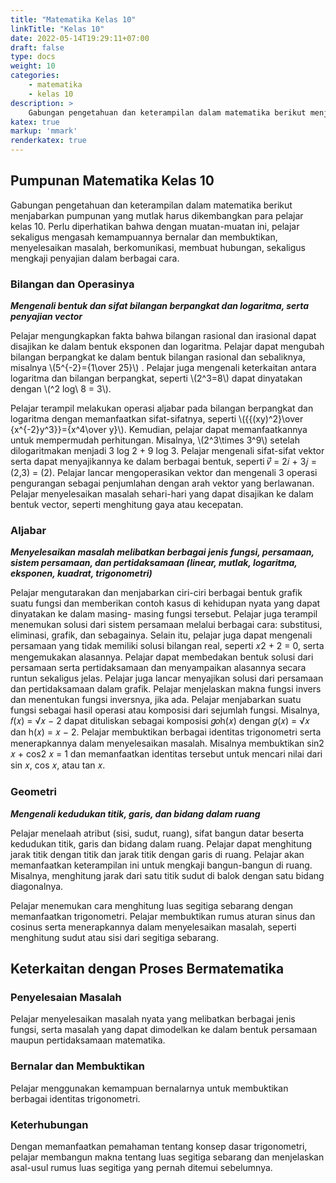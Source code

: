 ```yaml
---
title: "Matematika Kelas 10"
linkTitle: "Kelas 10"
date: 2022-05-14T19:29:11+07:00
draft: false
type: docs
weight: 10
categories:
    - matematika
    - kelas 10
description: >
    Gabungan pengetahuan dan keterampilan dalam matematika berikut menjabarkan pumpunan yang mutlak harus dikembangkan para pelajar kelas 10. Perlu diperhatikan bahwa dengan muatan-muatan ini, pelajar sekaligus mengasah kemampuannya bernalar dan membuktikan, menyelesaikan masalah, berkomunikasi, membuat hubungan, sekaligus mengkaji penyajian dalam berbagai cara.
katex: true
markup: 'mmark'
renderkatex: true
---
```

## Pumpunan Matematika Kelas 10

Gabungan pengetahuan dan keterampilan dalam matematika berikut menjabarkan pumpunan yang mutlak harus dikembangkan para pelajar kelas 10. Perlu diperhatikan bahwa dengan muatan-muatan ini, pelajar sekaligus mengasah kemampuannya bernalar dan membuktikan, menyelesaikan masalah, berkomunikasi, membuat hubungan, sekaligus mengkaji penyajian dalam berbagai cara.

### Bilangan dan Operasinya
***Mengenali bentuk dan sifat bilangan berpangkat dan logaritma, serta penyajian vector***

Pelajar mengungkapkan fakta bahwa bilangan rasional dan irasional dapat disajikan ke dalam bentuk eksponen dan logaritma. Pelajar dapat mengubah bilangan berpangkat ke
dalam bentuk bilangan rasional dan sebaliknya, misalnya \\(5^{-2}={1\over 25}\\) . Pelajar juga mengenali keterkaitan antara logaritma dan bilangan berpangkat, seperti \\(2^3=8\\) dapat dinyatakan dengan \\(^2 log\ 8 = 3\\).

Pelajar terampil melakukan operasi aljabar pada bilangan berpangkat dan logaritma dengan memanfaatkan sifat-sifatnya, seperti \\({{(xy)^2}\over {x^{-2}y^3}}={x^4\over y}\\). Kemudian, pelajar dapat memanfaatkannya untuk mempermudah perhitungan. Misalnya, \\(2^3\times 3^9\\) setelah dilogaritmakan menjadi 3 log 2 + 9 log 3.
Pelajar mengenali sifat-sifat vektor serta dapat menyajikannya ke dalam berbagai bentuk, seperti 𝑣⃗ = 2𝑖 + 3𝑗 = (2,3) = (2). Pelajar lancar mengoperasikan vektor dan mengenali 3 operasi pengurangan sebagai penjumlahan dengan arah vektor yang berlawanan. Pelajar menyelesaikan masalah sehari-hari yang dapat disajikan ke dalam bentuk vector, seperti menghitung gaya atau kecepatan.

### Aljabar
***Menyelesaikan masalah melibatkan berbagai jenis fungsi, persamaan, sistem persamaan, dan pertidaksamaan (linear, mutlak, logaritma, eksponen, kuadrat, trigonometri)***

Pelajar mengutarakan dan menjabarkan ciri-ciri berbagai bentuk grafik suatu fungsi dan memberikan contoh kasus di kehidupan nyata yang dapat dinyatakan ke dalam masing- masing fungsi tersebut. Pelajar juga terampil menemukan solusi dari sistem persamaan melalui berbagai cara: substitusi, eliminasi, grafik, dan sebagainya. Selain itu, pelajar juga dapat mengenali persamaan yang tidak memiliki solusi bilangan real, seperti 𝑥2 + 2 = 0, serta mengemukakan alasannya. Pelajar dapat membedakan bentuk solusi dari persamaan serta pertidaksamaan dan menyampaikan alasannya secara runtun sekaligus jelas. Pelajar juga lancar menyajikan solusi dari persamaan dan pertidaksamaan dalam grafik.
Pelajar menjelaskan makna fungsi invers dan menentukan fungsi inversnya, jika ada. Pelajar menjabarkan suatu fungsi sebagai hasil operasi atau komposisi dari sejumlah fungsi. Misalnya, 𝑓(𝑥) = √𝑥 − 2 dapat dituliskan sebagai komposisi 𝑔𝑜h(𝑥) dengan 𝑔(𝑥) = √𝑥 dan h(𝑥) = 𝑥 − 2.
Pelajar membuktikan berbagai identitas trigonometri serta menerapkannya dalam menyelesaikan masalah. Misalnya membuktikan sin2 𝑥 + cos2 𝑥 = 1 dan memanfaatkan identitas tersebut untuk mencari nilai dari sin 𝑥, cos 𝑥, atau tan 𝑥.


### Geometri
***Mengenali kedudukan titik, garis, dan bidang dalam ruang***

Pelajar menelaah atribut (sisi, sudut, ruang), sifat bangun datar beserta kedudukan titik, garis dan bidang dalam ruang. Pelajar dapat menghitung jarak titik dengan titik dan jarak titik dengan garis di ruang. Pelajar akan memanfaatkan keterampilan ini untuk mengkaji bangun-bangun di ruang. Misalnya, menghitung jarak dari satu titik sudut di balok dengan satu bidang diagonalnya.

Pelajar menemukan cara menghitung luas segitiga sebarang dengan memanfaatkan trigonometri. Pelajar membuktikan rumus aturan sinus dan cosinus serta menerapkannya dalam menyelesaikan masalah, seperti menghitung sudut atau sisi dari segitiga sebarang.

## Keterkaitan dengan Proses Bermatematika
### Penyelesaian Masalah

Pelajar menyelesaikan masalah nyata yang melibatkan berbagai jenis fungsi, serta masalah yang dapat dimodelkan ke dalam bentuk persamaan maupun pertidaksamaan matematika.

### Bernalar dan Membuktikan
Pelajar menggunakan kemampuan bernalarnya untuk membuktikan berbagai identitas trigonometri.

### Keterhubungan
Dengan memanfaatkan pemahaman tentang konsep dasar trigonometri, pelajar membangun makna tentang luas segitiga sebarang dan menjelaskan asal-usul rumus luas segitiga yang pernah ditemui sebelumnya.